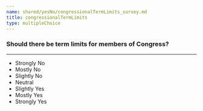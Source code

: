 ```yaml
---
name: shared/yesNo/congressionalTermLimits_survey.md
title: congressionalTermLimits
type: multipleChoice
---
```


### Should there be term limits for members of Congress?

---

- Strongly No
- Mostly No
- Slightly No
- Neutral
- Slightly Yes
- Mostly Yes
- Strongly Yes

